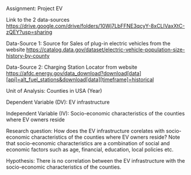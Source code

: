 Assignment: Project EV

Link to the 2 data-sources https://drive.google.com/drive/folders/10Wj7LbFFNE3qcyY-8xCLIVaxXtC-zQEY?usp=sharing

Data-Source 1: Source for Sales of plug-in electric vehicles from the website https://catalog.data.gov/dataset/electric-vehicle-population-size-history-by-county 

Data-Source 2: Charging Station Locator from website https://afdc.energy.gov/data_download?download[data][api]=alt_fuel_stations&download[data][timeframe]=historical

Unit of Analysis: Counties in USA (Year) 

Dependent Variable (DV): EV infrastructure

Independent Variable (IV): Socio-economic characteristics of the counties where EV owners reside

Research question: How does the EV infrastructure corelates with socio-economic characteristics of the counties where EV owners reside?
Note that socio-economic characteristics are a combination of social and economic factors such as age, financial, education, local policies etc. 

Hypothesis: There is no correlation between the EV infrastructure with the socio-economic characteristics of the counties.

